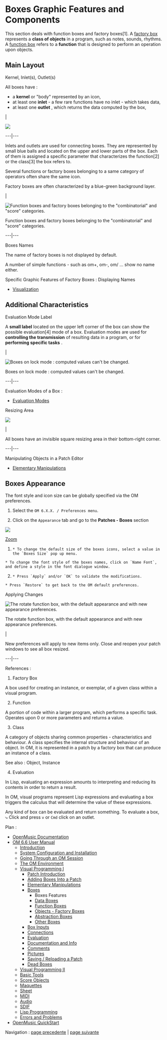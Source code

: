 # Boxes Graphic Features and Components

This section deals with function boxes and factory boxes[1]. A [factory
box](FactoryBoxes) represents a  **class of objects** in a program, such
as notes, sounds, rhythms. A [function box](FunctionBoxes) refers to a
**function** that is designed to perform an operation upon objects.

## Main Layout

Kernel, Inlet(s), Outlet(s)

All boxes have :

  * a  **kernel** or "body" represented by an icon, 
  * at least one  **inlet** - a few rare functions have no inlet - which takes data,
  * at least one  **outlet** , which returns the data computed by the box,

|

[![](../res/funclassbox_1.png)](../res/funclassbox.png "Cliquez pour
agrandir")  
  
---|---  
  
Inlets and outlets are used for connecting boxes. They are represented by
small blue balls and located on the upper and lower parts of the box. Each of
them is assigned a specific parameter that characterizes the function[2] or
the class[3] the box refers to.

Several functions or factory boxes belonging to a same category of operators
often share the same icon.

Factory boxes are often characterized by a blue-green background layer.

|

![Function boxes and factory boxes belonging to the "combinatorial" and
"score" categories.](../res/funandfact-boxes.png)

Function boxes and factory boxes belonging to the "combinatorial" and "score"
categories.  
  
---|---  
  
Boxes Names

The name of factory boxes is not displayed by default.

A number of simple functions - such as om+, om-, om/ ... show no name either.

Specific Graphic Features of Factory Boxes : Displaying Names

  * [Visualization](1-Visualization)

## Additional Characteristics

Evaluation Mode Label

  A  **small label** located on the upper left corner of the box can show the
possible evaluation[4] mode of a box. Evaluation modes are used for
**controlling the transmission** of resulting data in a program, or for
**performing specific tasks** .

|

![Boxes on lock mode : computed values can't be changed.](../res/lockicon.png)

Boxes on lock mode : computed values can't be changed.  
  
---|---  
  
Evaluation Modes of a Box :

  * [Evaluation Modes](EvalModes)

Resizing Area

![](../res/resize_icon.png)

|

All boxes have an invisible square resizing area in their bottom-right corner.  
  
---|---  
  
Manipulating Objects in a Patch Editor

  * [Elementary Manipulations](ElementaryManips)

## Boxes Appearance

The font style and icon size can be globally specified via the OM preferences.

  1. Select the `OM 6.X.X. / Preferences menu`. 

  2. Click on the `Appearance` tab and go to the **Patches - Boxes** section

![](../res/boxesstyle_scr.png)

[Zoom](../res/boxesstyle_scr_1.png "Zoom \(nouvelle fenêtre\)")

  1.     * To change the default size of the boxes icons, select a value in the `Boxes Size` pop up menu.

    * To change the font style of the boxes names, click on `Name Font`, and define a style in the font dialogue window.

  2.     * Press `Apply` and/or `OK` to validate the modifications.

    * Press `Restore` to get back to the OM default preferences. 

Applying Changes

![The rotate function box, with the default appearance and with new appearance
preferences.](../res/box-sizes.png)

The rotate function box, with the default appearance and with new appearance
preferences.

|

New preferences will apply to new items only. Close and reopen your patch
windows to see all box resized.  
  
---|---  
  
References :

  1. Factory Box

A box used for creating an instance, or exemplar, of a given class within a
visual program.

  2. Function

A  portion of code within a larger program, which performs a specific task.
Operates upon 0 or more parameters and returns a value.

  3. Class

A category of objects sharing common properties - characteristics and
behaviour. A class specifies the internal structure and behaviour of an
object. In OM, it is represented in a patch by a factory box that can produce
an instance of a class.

See also : Object, Instance

  4. Evaluation

In Lisp, evaluating an expression amounts to interpreting and reducing its
contents in order to return a result.

In OM, visual programs represent Lisp expressions and evaluating a box
triggers the calculus that will determine the value of these expressions.

Any kind of box can be evaluated and return something. To evaluate a box, ⤷
Click and press `v` or `Cmd` click on an outlet.

Plan :

  * [OpenMusic Documentation](OM-Documentation)
  * [OM 6.6 User Manual](OM-User-Manual)
    * [Introduction](00-Sommaire)
    * [System Configuration and Installation](Installation)
    * [Going Through an OM Session](Goingthrough)
    * [The OM Environment](Environment)
    * [Visual Programming I](BasicVisualProgramming)
      * [Patch Introduction](ProgrammingIntro)
      * [Adding Boxes Into a Patch](AddingBoxes)
      * [Elementary Manipulations](ElementaryManips)
      * [Boxes](Boxes)
        * Boxes Features
        * [Data Boxes](DataBox)
        * [Function Boxes](FunctionBoxes)
        * [Objects - Factory Boxes](FactoryBoxes)
        * [Abstraction Boxes](AbsBoxesIntro)
        * [Other Boxes](OtherBoxes)
      * [Box Inputs](BoxInputs)
      * [Connections](Connections)
      * [Evaluation](Evaluation)
      * [Documentation and Info](DocAndInfo)
      * [Comments](Comments)
      * [Pictures](Pictures)
      * [Saving / Reloading a Patch](SavingPatch)
      * [Dead Boxes](DeadBox)
    * [Visual Programming II](AdvancedVisualProgramming)
    * [Basic Tools](BasicObjects)
    * [Score Objects](ScoreObjects)
    * [Maquettes](Maquettes)
    * [Sheet](Sheet)
    * [MIDI](MIDI)
    * [Audio](Audio)
    * [SDIF](SDIF)
    * [Lisp Programming](Lisp)
    * [Errors and Problems](errors)
  * [OpenMusic QuickStart](QuickStart-Chapters)

Navigation : [page precedente](Boxes "page précédente\(Boxes\)") | [page
suivante](DataBox "page suivante\(Data Boxes\)")

